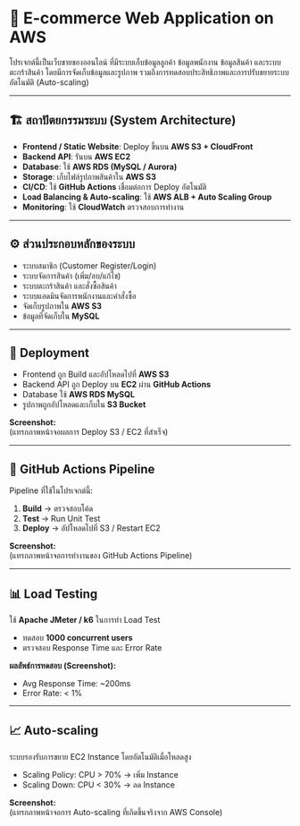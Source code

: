 # 🛒 E-commerce Web Application on AWS

โปรเจกต์นี้เป็นเว็บขายของออนไลน์ ที่มีระบบเก็บข้อมูลลูกค้า ข้อมูลพนักงาน ข้อมูลสินค้า และระบบตะกร้าสินค้า โดยมีการจัดเก็บข้อมูลและรูปภาพ รวมถึงการทดสอบประสิทธิภาพและการปรับขยายระบบอัตโนมัติ (Auto-scaling) 

---

## 🏗️ สถาปัตยกรรมระบบ (System Architecture)

- **Frontend / Static Website**: Deploy ขึ้นบน **AWS S3 + CloudFront**
- **Backend API**: รันบน **AWS EC2**
- **Database**: ใช้ **AWS RDS (MySQL / Aurora)**
- **Storage**: เก็บไฟล์รูปภาพสินค้าใน **AWS S3**
- **CI/CD**: ใช้ **GitHub Actions** เชื่อมต่อการ Deploy อัตโนมัติ
- **Load Balancing & Auto-scaling**: ใช้ **AWS ALB + Auto Scaling Group**
- **Monitoring**: ใช้ **CloudWatch** ตรวจสอบการทำงาน

---

## ⚙️ ส่วนประกอบหลักของระบบ

- ระบบสมาชิก (Customer Register/Login)
- ระบบจัดการสินค้า (เพิ่ม/ลบ/แก้ไข)
- ระบบตะกร้าสินค้า และสั่งซื้อสินค้า
- ระบบแอดมินจัดการพนักงานและคำสั่งซื้อ
- จัดเก็บรูปภาพใน **AWS S3**
- ข้อมูลที่จัดเก็บใน **MySQL**

---

## 🚀 Deployment

- Frontend ถูก Build และอัปโหลดไปที่ **AWS S3**
- Backend API ถูก Deploy บน **EC2** ผ่าน **GitHub Actions**
- Database ใช้ **AWS RDS MySQL**
- รูปภาพถูกอัปโหลดและเก็บใน **S3 Bucket**

**Screenshot:**  
(แทรกภาพหน้าจอผลการ Deploy S3 / EC2 ที่สำเร็จ)

---

## 🔄 GitHub Actions Pipeline

Pipeline ที่ใช้ในโปรเจกต์นี้:  
1. **Build** → ตรวจสอบโค้ด
2. **Test** → Run Unit Test
3. **Deploy** → อัปโหลดไปที่ S3 / Restart EC2

**Screenshot:**  
(แทรกภาพหน้าจอการทำงานของ GitHub Actions Pipeline)

---

## 📊 Load Testing

ใช้ **Apache JMeter / k6** ในการทำ Load Test  
- ทดสอบ **1000 concurrent users**
- ตรวจสอบ Response Time และ Error Rate

**ผลลัพธ์การทดสอบ (Screenshot):**  
- Avg Response Time: ~200ms
- Error Rate: < 1%

---

## 📈 Auto-scaling

ระบบรองรับการขยาย EC2 Instance โดยอัตโนมัติเมื่อโหลดสูง  
- Scaling Policy: CPU > 70% → เพิ่ม Instance
- Scaling Down: CPU < 30% → ลด Instance

**Screenshot:**  
(แทรกภาพหน้าจอการ Auto-scaling ที่เกิดขึ้นจริงจาก AWS Console)


